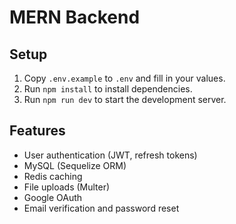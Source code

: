 # MERN Backend

## Setup

1. Copy `.env.example` to `.env` and fill in your values.
2. Run `npm install` to install dependencies.
3. Run `npm run dev` to start the development server.

## Features
- User authentication (JWT, refresh tokens)
- MySQL (Sequelize ORM)
- Redis caching
- File uploads (Multer)
- Google OAuth
- Email verification and password reset

